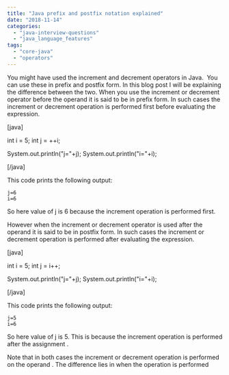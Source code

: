 ```yaml
---
title: "Java prefix and postfix notation explained"
date: "2018-11-14"
categories: 
  - "java-interview-questions"
  - "java_language_features"
tags: 
  - "core-java"
  - "operators"
---
```


You might have used the increment and decrement operators in Java.  You can use these in prefix and postfix form. In this blog post I will be explaining the difference between the two. When you use the increment or decrement operator before the operand it is said to be in prefix form. In such cases the increment or decrement operation is performed first before evaluating the expression.

\[java\]

int i = 5; int j = ++i;

System.out.println("j="+j); System.out.println("i="+i);

\[/java\]

This code prints the following output:

```
j=6
i=6
```

So here value of j is 6 because the increment operation is performed first.

However when the increment or decrement operator is used after the operand it is said to be in postfix form. In such cases the increment or decrement operation is performed after evaluating the expression.

\[java\]

int i = 5; int j = i++;

System.out.println("j="+j); System.out.println("i="+i);

\[/java\]

This code prints the following output:

```
j=5
i=6
```

So here value of j is 5. This is because the increment operation is performed after the assignment .

Note that in both cases the increment or decrement operation is performed on the operand . The difference lies in when the operation is performed
